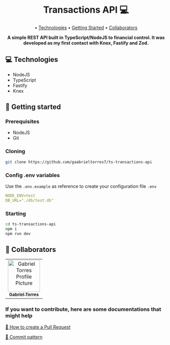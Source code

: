 <h1 align="center" style="font-weight: bold;">Transactions API 💻</h1>

<p align="center">
 • <a href="#technologies">Technologies</a> • 
 <a href="#started">Getting Started</a> • 
 <a href="#colab">Collaborators</a>
</p>

<p align="center">
    <b>A simple REST API built in TypeScript/NodeJS to financial control. It was developed as my first contact with Knex, Fastify and Zod.</b>
</p>

<h2 id="technologies">💻 Technologies</h2>

- NodeJS
- TypeScript
- Fastify
- Knex

<h2 id="started">🚀 Getting started</h2>

<h3>Prerequisites</h3>

- NodeJS
- Git

<h3>Cloning</h3>

```bash
git clone https://github.com/gaabrieltorres7/ts-transactions-api
```

<h3>Config .env variables</h2>

Use the `.env.example` as reference to create your configuration file `.env`

```yaml
NODE_ENV=test
DB_URL="./db/test.db"
```

<h3>Starting</h3>

```bash
cd ts-transactions-api
npm i
npm run dev
```

<h2 id="colab">🤝 Collaborators</h2>

<table>
  <tr>
    <td align="center">
      <a href="#">
        <img src="https://avatars.githubusercontent.com/u/98062444?v=4" width="100px;" alt="Gabriel Torres Profile Picture"/><br>
        <sub>
          <b>Gabriel Torres</b>
        </sub>
      </a>
    </td>
  </tr>
</table>

<h3>If you want to contribute, here are some documentations that might help</h3>

[📝 How to create a Pull Request](https://www.atlassian.com/br/git/tutorials/making-a-pull-request)

[💾 Commit pattern](https://gist.github.com/joshbuchea/6f47e86d2510bce28f8e7f42ae84c716)
